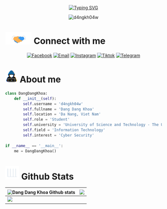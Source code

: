 <p align="center"><a href="https://git.io/typing-svg"><img src="https://readme-typing-svg.demolab.com?font=Fira+Code&duration=3500&pause=1000&color=18E532&size=30&center=true&width=500&height=70&lines=Hi+%2C+I'm+Dang+Dang+Khoa" alt="Typing SVG" /></a></p>

<p align="center"><img src="https://komarev.com/ghpvc/?username=d4ngkh04w&label=Profile+views&color=b7bdf8&style=for-the-badge&base=325" alt="d4ngkh04w" height=25px, width=160px/></p>

# <img  src="src/handshake.gif" width = 85px> Connect with me

<p align="center">
  <a href="https://www.facebook.com/d4ngkh04w" target="_blank"><img align="center"
     src="https://img.shields.io/badge/facebook-4267B2.svg?style=for-the-badge&logo=facebook&logoColor=white"
    alt="Facebook" height="30"/></a>
  <a href="mailto:khoadn1109@gmail.com" target="_blank"><img align="center"
     src="https://img.shields.io/badge/gmail-EA4335.svg?style=for-the-badge&logo=gmail&logoColor=white"
     alt="Email" height="30"/></a>
  <a href="https://www.instagram.com/_dangkhoaw_" target="_blank"><img align="center"
     src="https://img.shields.io/badge/instagram-E4405F.svg?style=for-the-badge&logo=Instagram&logoColor=white"
     alt="Instagram" height="30"/></a>
  <a href="https://www.tiktok.com/@d4ngkh04w" target="_blank"><img align="center"
     src="https://img.shields.io/badge/Tiktok-000000.svg?style=for-the-badge&logo=Tiktok&logoColor=white" 
     alt="Tiktok" height="30"/></a>
  <a href="https://t.me/d4ngkh04w" target="_blank"><img align="center"
     src="https://img.shields.io/badge/Telegram-2C9FD8.svg?style=for-the-badge&logo=Telegram&logoColor=white" 
     alt="Telegram" height="30"/></a>
</p>

# <img src="src/about_me.gif" width = 40px> About me

```python
class DangDangKhoa:
    def __init__(self):
        self.username = 'd4ngkh04w'
        self.fullname = 'Dang Dang Khoa'
        self.location = 'Da Nang, Viet Nam'
        self.role = 'Student'
        self.university = 'University of Science and Technology - The University of Danang (DUT)'
        self.field = 'Information Technology'
        self.interest = 'Cyber Security'

if __name__ == '__main__':
    me = DangDangKhoa()
```

# <a align='left'><img src="src/Statistics.gif" width = 45px></a> Github Stats

<div align="center">
  <table>
    <thead>
      <tr>
        <th>
          <a>
            <img align="center" src="https://github-readme-stats.vercel.app/api?username=d4ngkh04w&include_all_commits=true&count_private=true&show_icons=true&line_height=20&theme=tokyonight" alt="Dang Dang Khoa Github stats" />
          </a>
        </th>
        <th>
          <a>
            <img align="center" src="https://github-readme-stats.vercel.app/api/top-langs/?username=d4ngkh04w&layout=compact&hide_progress=true&line_height=20&theme=tokyonight" />
          </a>
        </th>
      </tr>
    </thead>
    <tbody>
      <tr>
        <td colspan="2">
          <img src="https://github-readme-activity-graph.vercel.app/graph?username=d4ngkh04w&theme=tokyo-night" />
        </td>
      </tr>
    </tbody>
  </table>
</div>
